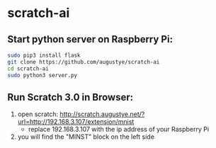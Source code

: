 # scratch-ai

Start python server on Raspberry Pi:
------------------------------------
```Bash
sudo pip3 install flask
git clone https://github.com/augustye/scratch-ai
cd scratch-ai
sudo python3 server.py
```

Run Scratch 3.0 in Browser:
---------------------------
1. open scratch: http://scratch.augustye.net/?url=http://192.168.3.107/extension/mnist
   - replace 192.168.3.107 with the ip address of your Raspberry Pi
2. you will find the "MINST" block on the left side
